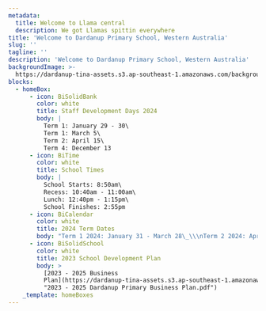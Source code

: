 ```yaml
---
metadata:
  title: Welcome to Llama central
  description: We got Llamas spittin everywhere
title: 'Welcome to Dardanup Primary School, Western Australia'
slug: ''
tagline: ''
description: 'Welcome to Dardanup Primary School, Western Australia'
backgroundImage: >-
  https://dardanup-tina-assets.s3.ap-southeast-1.amazonaws.com/background-images/homepage.jpg
blocks:
  - homeBox:
      - icon: BiSolidBank
        color: white
        title: Staff Development Days 2024
        body: |
          Term 1: January 29 - 30\
          Term 1: March 5\
          Term 2: April 15\
          Term 4: December 13
      - icon: BiTime
        color: white
        title: School Times
        body: |
          School Starts: 8:50am\
          Recess: 10:40am - 11:00am\
          Lunch: 12:40pm - 1:15pm\
          School Finishes: 2:55pm
      - icon: BiCalendar
        color: white
        title: 2024 Term Dates
        body: "Term 1 2024: January 31 - March 28\_\\\nTerm 2 2024: April 15 - June 28\\\nTerm 3 2024: July 15 - September 20\\\nTerm 4 2024: October 7 - December 12.\n"
      - icon: BiSolidSchool
        color: white
        title: 2023 School Development Plan
        body: >
          [2023 - 2025 Business
          Plan](https://dardanup-tina-assets.s3.ap-southeast-1.amazonaws.com/2023%20-%202025%20Dardanup%20Primary%20Business%20Plan.pdf
          "2023 - 2025 Dardanup Primary Business Plan.pdf")
    _template: homeBoxes
---
```


